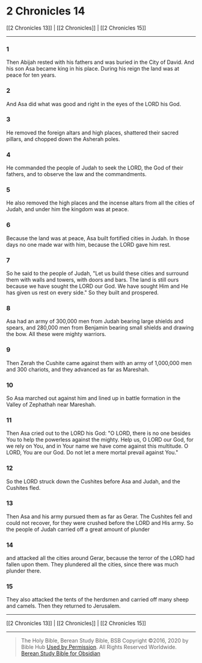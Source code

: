 # 2 Chronicles 14

[[2 Chronicles 13]] | [[2 Chronicles]] | [[2 Chronicles 15]]

---

### 1
Then Abijah rested with his fathers and was buried in the City of David. And his son Asa became king in his place. During his reign the land was at peace for ten years.

### 2
And Asa did what was good and right in the eyes of the LORD his God.

### 3
He removed the foreign altars and high places, shattered their sacred pillars, and chopped down the Asherah poles.

### 4
He commanded the people of Judah to seek the LORD, the God of their fathers, and to observe the law and the commandments.

### 5
He also removed the high places and the incense altars from all the cities of Judah, and under him the kingdom was at peace.

### 6
Because the land was at peace, Asa built fortified cities in Judah. In those days no one made war with him, because the LORD gave him rest.

### 7
So he said to the people of Judah, "Let us build these cities and surround them with walls and towers, with doors and bars. The land is still ours because we have sought the LORD our God. We have sought Him and He has given us rest on every side." So they built and prospered.

### 8
Asa had an army of 300,000 men from Judah bearing large shields and spears, and 280,000 men from Benjamin bearing small shields and drawing the bow. All these were mighty warriors.

### 9
Then Zerah the Cushite came against them with an army of 1,000,000 men and 300 chariots, and they advanced as far as Mareshah.

### 10
So Asa marched out against him and lined up in battle formation in the Valley of Zephathah near Mareshah.

### 11
Then Asa cried out to the LORD his God: "O LORD, there is no one besides You to help the powerless against the mighty. Help us, O LORD our God, for we rely on You, and in Your name we have come against this multitude. O LORD, You are our God. Do not let a mere mortal prevail against You."

### 12
So the LORD struck down the Cushites before Asa and Judah, and the Cushites fled.

### 13
Then Asa and his army pursued them as far as Gerar. The Cushites fell and could not recover, for they were crushed before the LORD and His army. So the people of Judah carried off a great amount of plunder

### 14
and attacked all the cities around Gerar, because the terror of the LORD had fallen upon them. They plundered all the cities, since there was much plunder there.

### 15
They also attacked the tents of the herdsmen and carried off many sheep and camels. Then they returned to Jerusalem.

---

[[2 Chronicles 13]] | [[2 Chronicles]] | [[2 Chronicles 15]]

---

> The Holy Bible, Berean Study Bible, BSB
> Copyright &copy;2016, 2020 by Bible Hub
> [Used by Permission](https://berean.bible/terms.htm). All Rights Reserved Worldwide.
> [Berean Study Bible for Obsidian](https://github.com/gapmiss/berean-study-bible-for-obsidian)</small>


